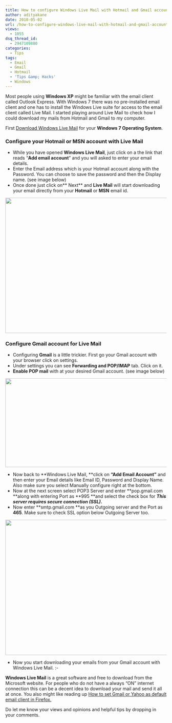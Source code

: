 ```yaml
---
title: How to configure Windows Live Mail with Hotmail and Gmail accounts
author: adityakane
date: 2010-05-02
url: /how-to-configure-windows-live-mail-with-hotmail-and-gmail-accounts/
views:
  - 1055
dsq_thread_id:
  - 2947109880
categories:
  - Tips
tags:
  - Email
  - Gmail
  - Hotmail
  - 'Tips &amp; Hacks'
  - Windows
---
```

Most people using **Windows XP** might be familiar with the email client called Outlook Express. With Windows 7 there was no pre-installed email client and one has to install the Windows Live suite for access to the email client called Live Mail. I started playing around Live Mail to check how I could download my mails from Hotmail and Gmail to my computer.

First <a href="http://download.live.com/wlmail" onclick="_gaq.push(['_trackEvent', 'outbound-article', 'http://download.live.com/wlmail', 'Download Windows Live Mail']);" >Download Windows Live Mail</a> for your **Windows 7 Operating System**.

### **Configure your Hotmail or MSN account with Live Mail**

  * While you have opened **Windows Live Mail**, just click on a the link that reads &#8220;**Add email account**&#8221; and you will asked to enter your email details.
  * Enter the Email address which is your Hotmail account along with the Password. You can choose to save the password and then the Display name. (see image below)
  * Once done just click on** Next** and **Live Mail** will start downloading your email directly from your **Hotmail** or **MSN** email id.

<a rel="attachment wp-att-24388" href="http://devilsworkshop.org/how-to-configure-windows-live-mail-with-hotmail-and-gmail-accounts/live_mail_hotmail/"><img class="aligncenter size-full wp-image-24388" title="Live_mail_hotmail" src="http://cdn.devilsworkshop.org/files/2010/05/Live_mail_hotmail.png" alt="" width="550" height="422" /></a>

### **Configure Gmail account for Live Mail**

  * Configuring **Gmail** is a little trickier. First go your Gmail account with your browser click on settings.
  * Under settings you can see **Forwarding and POP/IMAP** tab. Click on it.
  * **Enable POP mail** with at your desired Gmail account. (see image below)

<a rel="attachment wp-att-24395" href="http://devilsworkshop.org/how-to-configure-windows-live-mail-with-hotmail-and-gmail-accounts/live_mail_gmail1/"><img class="aligncenter size-full wp-image-24395" title="Live_mail_gmail1" src="http://cdn.devilsworkshop.org/files/2010/05/Live_mail_gmail1.png" alt="" width="550" height="277" /></a>

  * Now back to **Windows Live Mail, **click on **&#8220;Add Email Account&#8221;** and then enter your Email details like Email ID, Password and Display Name. Also make sure you select Manually configure right at the bottom.
  * Now at the next screen select POP3 Server and enter **pop.gmail.com **along with entering Port as **995 **and select the check box for ***This server requires secure connection (SSL)*.**
  * Now enter **smtp.gmail.com **as you Outgoing server and the Port as **465**. Make sure to check SSL option below Outgoing Server too.

<a rel="attachment wp-att-24396" href="http://devilsworkshop.org/how-to-configure-windows-live-mail-with-hotmail-and-gmail-accounts/live_mail_gmail2/"><img class="aligncenter size-full wp-image-24396" title="Live_mail_gmail2" src="http://cdn.devilsworkshop.org/files/2010/05/Live_mail_gmail2.png" alt="" width="550" height="422" /></a>

  * Now you start downloading your emails from your Gmail account with Windows Live Mail. <img src="http://devilsworkshop.org/wp-includes/images/smilies/simple-smile.png" alt=":-)" class="wp-smiley" style="height: 1em; max-height: 1em;" />

**Windows Live Mail** is a great software and free to download from the Microsoft website. For people who do not have a always &#8220;ON&#8221; internet connection this can be a decent idea to download your mail and send it all at once. You also might like reading up [How to set Gmail or Yahoo as default email client in Firefox.][1]

Do let me know your views and opinions and helpful tips by dropping in your comments.

 [1]: http://devilsworkshop.org/how-to-set-yahoo-mailgmail-as-default-email-client-in-firefox/
